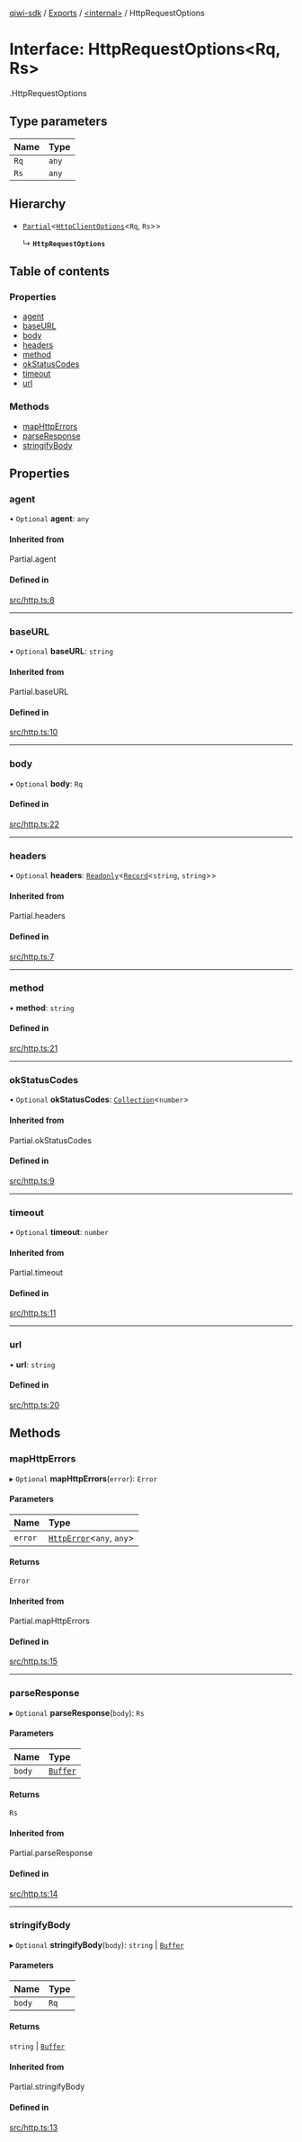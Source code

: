 [qiwi-sdk](../README.md) / [Exports](../modules.md) / [<internal\>](../modules/internal_.md) / HttpRequestOptions

# Interface: HttpRequestOptions<Rq, Rs\>

[<internal>](../modules/internal_.md).HttpRequestOptions

## Type parameters

| Name | Type |
| :------ | :------ |
| `Rq` | `any` |
| `Rs` | `any` |

## Hierarchy

- [`Partial`](../modules/internal_.md#partial)<[`HttpClientOptions`](internal_.HttpClientOptions.md)<`Rq`, `Rs`\>\>

  ↳ **`HttpRequestOptions`**

## Table of contents

### Properties

- [agent](internal_.HttpRequestOptions.md#agent)
- [baseURL](internal_.HttpRequestOptions.md#baseurl)
- [body](internal_.HttpRequestOptions.md#body)
- [headers](internal_.HttpRequestOptions.md#headers)
- [method](internal_.HttpRequestOptions.md#method)
- [okStatusCodes](internal_.HttpRequestOptions.md#okstatuscodes)
- [timeout](internal_.HttpRequestOptions.md#timeout)
- [url](internal_.HttpRequestOptions.md#url)

### Methods

- [mapHttpErrors](internal_.HttpRequestOptions.md#maphttperrors)
- [parseResponse](internal_.HttpRequestOptions.md#parseresponse)
- [stringifyBody](internal_.HttpRequestOptions.md#stringifybody)

## Properties

### agent

• `Optional` **agent**: `any`

#### Inherited from

Partial.agent

#### Defined in

[src/http.ts:8](https://github.com/AlexXanderGrib/node-qiwi-sdk/blob/1999c21/src/http.ts#L8)

___

### baseURL

• `Optional` **baseURL**: `string`

#### Inherited from

Partial.baseURL

#### Defined in

[src/http.ts:10](https://github.com/AlexXanderGrib/node-qiwi-sdk/blob/1999c21/src/http.ts#L10)

___

### body

• `Optional` **body**: `Rq`

#### Defined in

[src/http.ts:22](https://github.com/AlexXanderGrib/node-qiwi-sdk/blob/1999c21/src/http.ts#L22)

___

### headers

• `Optional` **headers**: [`Readonly`](../modules/internal_.md#readonly)<[`Record`](../modules/internal_.md#record)<`string`, `string`\>\>

#### Inherited from

Partial.headers

#### Defined in

[src/http.ts:7](https://github.com/AlexXanderGrib/node-qiwi-sdk/blob/1999c21/src/http.ts#L7)

___

### method

• **method**: `string`

#### Defined in

[src/http.ts:21](https://github.com/AlexXanderGrib/node-qiwi-sdk/blob/1999c21/src/http.ts#L21)

___

### okStatusCodes

• `Optional` **okStatusCodes**: [`Collection`](../modules/QIWI.md#collection)<`number`\>

#### Inherited from

Partial.okStatusCodes

#### Defined in

[src/http.ts:9](https://github.com/AlexXanderGrib/node-qiwi-sdk/blob/1999c21/src/http.ts#L9)

___

### timeout

• `Optional` **timeout**: `number`

#### Inherited from

Partial.timeout

#### Defined in

[src/http.ts:11](https://github.com/AlexXanderGrib/node-qiwi-sdk/blob/1999c21/src/http.ts#L11)

___

### url

• **url**: `string`

#### Defined in

[src/http.ts:20](https://github.com/AlexXanderGrib/node-qiwi-sdk/blob/1999c21/src/http.ts#L20)

## Methods

### mapHttpErrors

▸ `Optional` **mapHttpErrors**(`error`): `Error`

#### Parameters

| Name | Type |
| :------ | :------ |
| `error` | [`HttpError`](../classes/internal_.HttpError.md)<`any`, `any`\> |

#### Returns

`Error`

#### Inherited from

Partial.mapHttpErrors

#### Defined in

[src/http.ts:15](https://github.com/AlexXanderGrib/node-qiwi-sdk/blob/1999c21/src/http.ts#L15)

___

### parseResponse

▸ `Optional` **parseResponse**(`body`): `Rs`

#### Parameters

| Name | Type |
| :------ | :------ |
| `body` | [`Buffer`](../modules/internal_.md#buffer) |

#### Returns

`Rs`

#### Inherited from

Partial.parseResponse

#### Defined in

[src/http.ts:14](https://github.com/AlexXanderGrib/node-qiwi-sdk/blob/1999c21/src/http.ts#L14)

___

### stringifyBody

▸ `Optional` **stringifyBody**(`body`): `string` \| [`Buffer`](../modules/internal_.md#buffer)

#### Parameters

| Name | Type |
| :------ | :------ |
| `body` | `Rq` |

#### Returns

`string` \| [`Buffer`](../modules/internal_.md#buffer)

#### Inherited from

Partial.stringifyBody

#### Defined in

[src/http.ts:13](https://github.com/AlexXanderGrib/node-qiwi-sdk/blob/1999c21/src/http.ts#L13)
